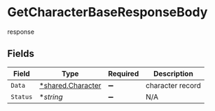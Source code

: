 # GetCharacterBaseResponseBody

response


## Fields

| Field                                                 | Type                                                  | Required                                              | Description                                           |
| ----------------------------------------------------- | ----------------------------------------------------- | ----------------------------------------------------- | ----------------------------------------------------- |
| `Data`                                                | [*shared.Character](../../models/shared/character.md) | :heavy_minus_sign:                                    | character record                                      |
| `Status`                                              | **string*                                             | :heavy_minus_sign:                                    | N/A                                                   |